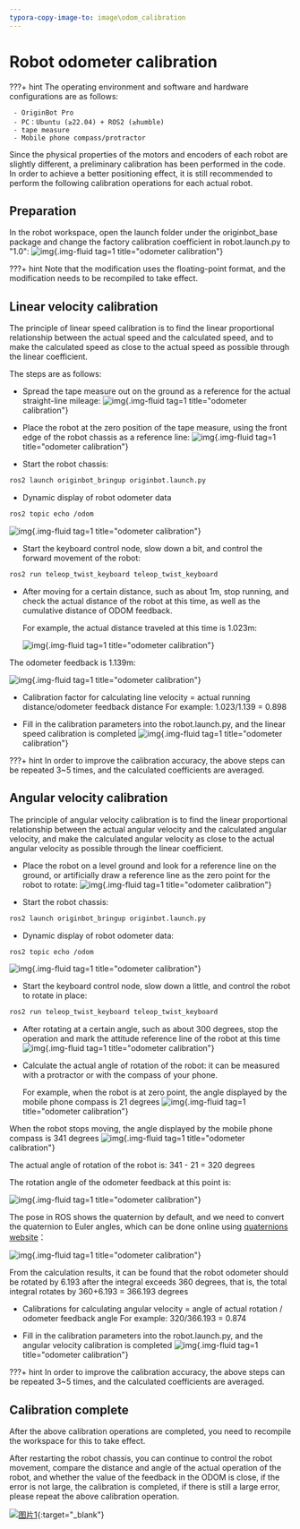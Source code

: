 ```yaml
---
typora-copy-image-to: image\odom_calibration
---
```


# **Robot odometer calibration**

???+ hint
    The operating environment and software and hardware configurations are as follows:
    

     - OriginBot Pro
     - PC：Ubuntu (≥22.04) + ROS2 (≥humble)
     - tape measure
     - Mobile phone compass/protractor



Since the physical properties of the motors and encoders of each robot are slightly different, a preliminary calibration has been performed in the code. In order to achieve a better positioning effect, it is still recommended to perform the following calibration operations for each actual robot.


## **Preparation**
In the robot workspace, open the launch folder under the originbot_base package and change the factory calibration coefficient in robot.launch.py ​​to "1.0":
![img](../../assets/img/odom_calibration/2022-09-02_10-29.png){.img-fluid tag=1 title="odometer calibration"}



???+ hint
    Note that the modification uses the floating-point format, and the modification needs to be recompiled to take effect.



## **Linear velocity calibration**

The principle of linear speed calibration is to find the linear proportional relationship between the actual speed and the calculated speed, and to make the calculated speed as close to the actual speed as possible through the linear coefficient.

The steps are as follows:
- Spread the tape measure out on the ground as a reference for the actual straight-line mileage:
  ![img](../../assets/img/odom_calibration/2022-08-31-1.jpg){.img-fluid tag=1 title="odometer calibration"}

  

- Place the robot at the zero position of the tape measure, using the front edge of the robot chassis as a reference line:
  ![img](../../assets/img/odom_calibration/2022-08-31-2.jpg){.img-fluid tag=1 title="odometer calibration"}

  

- Start the robot chassis:
```bash
ros2 launch originbot_bringup originbot.launch.py
```


- Dynamic display of robot odometer data

```bash
ros2 topic echo /odom
```


![img](../../assets/img/odom_calibration/2022-09-02_10-35.png){.img-fluid tag=1 title="odometer calibration"}



- Start the keyboard control node, slow down a bit, and control the forward movement of the robot:

```bash
ros2 run teleop_twist_keyboard teleop_twist_keyboard
```


- After moving for a certain distance, such as about 1m, stop running, and check the actual distance of the robot at this time, as well as the cumulative distance of ODOM feedback.

  For example, the actual distance traveled at this time is 1.023m:
  
  
  
  ![img](../../assets/img/odom_calibration/2022-08-31-8.jpg){.img-fluid tag=1 title="odometer calibration"}



The odometer feedback is 1.139m:



![img](../../assets/img/odom_calibration/2022-09-02_10-41.png){.img-fluid tag=1 title="odometer calibration"}




- Calibration factor for calculating line velocity = actual running distance/odometer feedback distance
  For example: 1.023/1.139 = 0.898

  

- Fill in the calibration parameters into the robot.launch.py, and the linear speed calibration is completed
  ![img](../../assets/img/odom_calibration/2022-09-02_10-43.png){.img-fluid tag=1 title="odometer calibration"}



???+ hint
    In order to improve the calibration accuracy, the above steps can be repeated 3~5 times, and the calculated coefficients are averaged.



## **Angular velocity calibration**

The principle of angular velocity calibration is to find the linear proportional relationship between the actual angular velocity and the calculated angular velocity, and make the calculated angular velocity as close to the actual angular velocity as possible through the linear coefficient.



- Place the robot on a level ground and look for a reference line on the ground, or artificially draw a reference line as the zero point for the robot to rotate:
![img](../../assets/img/odom_calibration/2022-08-31-3.jpg){.img-fluid tag=1 title="odometer calibration"}




- Start the robot chassis:

```bash
ros2 launch originbot_bringup originbot.launch.py
```


- Dynamic display of robot odometer data:

```bash
ros2 topic echo /odom
```

![img](../../assets/img/odom_calibration/2022-09-02_10-35.png){.img-fluid tag=1 title="odometer calibration"}


- Start the keyboard control node, slow down a little, and control the robot to rotate in place:

```bash
ros2 run teleop_twist_keyboard teleop_twist_keyboard
```


- After rotating at a certain angle, such as about 300 degrees, stop the operation and mark the attitude reference line of the robot at this time
  ![img](../../assets/img/odom_calibration/2022-08-31-4.jpg){.img-fluid tag=1 title="odometer calibration"}




- Calculate the actual angle of rotation of the robot: it can be measured with a protractor or with the compass of your phone.

  For example, when the robot is at zero point, the angle displayed by the mobile phone compass is 21 degrees
  ![img](../../assets/img/odom_calibration/2022-08-31-6.jpg){.img-fluid tag=1 title="odometer calibration"}



When the robot stops moving, the angle displayed by the mobile phone compass is 341 degrees
![img](../../assets/img/odom_calibration/2022-08-31-5.jpg){.img-fluid tag=1 title="odometer calibration"}



The actual angle of rotation of the robot is: 341 - 21 = 320 degrees



The rotation angle of the odometer feedback at this point is:



![img](../../assets/img/odom_calibration/2022-09-02_11-04.png){.img-fluid tag=1 title="odometer calibration"}



The pose in ROS shows the quaternion by default, and we need to convert the quaternion to Euler angles, which can be done online using [quaternions website](https://quaternions.online/)：


![img](../../assets/img/odom_calibration/2022-09-02_11-06.png){.img-fluid tag=1 title="odometer calibration"}



From the calculation results, it can be found that the robot odometer should be rotated by 6.193 after the integral exceeds 360 degrees, that is, the total integral rotates by 360+6.193 = 366.193 degrees




- Calibrations for calculating angular velocity = angle of actual rotation / odometer feedback angle
  For example: 320/366.193 = 0.874

  

- Fill in the calibration parameters into the robot.launch.py, and the angular velocity calibration is completed
![img](../../assets/img/odom_calibration/2022-09-02_11-09.png){.img-fluid tag=1 title="odometer calibration"}



???+ hint
    In order to improve the calibration accuracy, the above steps can be repeated 3~5 times, and the calculated coefficients are averaged.



## **Calibration complete**

After the above calibration operations are completed, you need to recompile the workspace for this to take effect.

After restarting the robot chassis, you can continue to control the robot movement, compare the distance and angle of the actual operation of the robot, and whether the value of the feedback in the ODOM is close, if the error is not large, the calibration is completed, if there is still a large error, please repeat the above calibration operation.



[![图片1](../../assets/img/footer_en.png)](https://www.guyuehome.com/){:target="_blank"}


